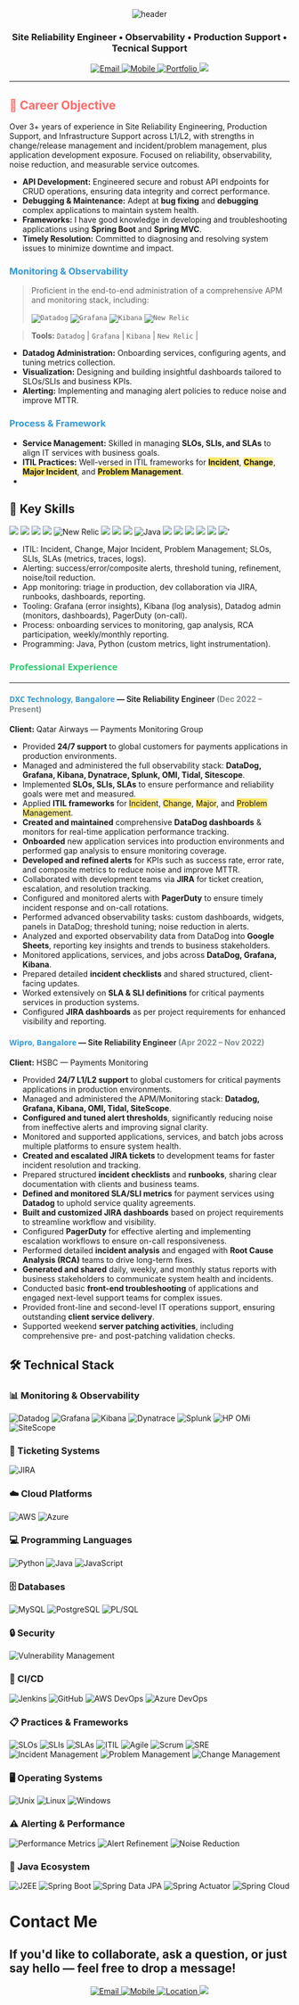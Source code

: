 
<div align="center">

  <!-- Gradient wave header -->
  <img src="https://capsule-render.vercel.app/api?type=waving&height=220&text=DINESH-CHALLA&fontAlign=50&fontAlignY=38&fontSize=56&color=gradient&customColorList=2,4,6,8,10&fontColor=ffffff" alt="header" />

  <!-- Role / Title -->
  <h3>Site Reliability Engineer • Observability • Production Support • Tecnical Support</h3>

  <!-- Contact Badges -->
  <a href="mailto:dineshchalla28@gmail.com">
    <img src="https://img.shields.io/badge/Email-dineshchalla28%40gmail.com-EC407A?style=for-the-badge&logo=gmail&logoColor=white" alt="Email"/>
  </a>
  <a href="tel:+917989270251">
    <img src="https://img.shields.io/badge/Mobile-%2B91%207989270251-00C853?style=for-the-badge&logo=google-voice&logoColor=white" alt="Mobile"/>
  </a>
  <a href="https://www.iamdinesh.xyz/">
    <img src="https://img.shields.io/badge/Portfolio-Visit-7C4DFF?style=for-the-badge&logo=vercel&logoColor=white" alt="Portfolio"/>
  </a>
  <!-- Optional: add LinkedIn/Portfolio when available -->
  <a href="https://www.linkedin.com/in/dinesh-challa-9a484223a/"><img src="https://img.shields.io/badge/LinkedIn-Connect-0A66C2?style=for-the-badge&logo=linkedin&logoColor=white"/></a> 

</div>

---

## <span style="color: #ff6b6b;">🎯 Career Objective</span>
Over 3+ years of experience in Site Reliability Engineering, Production Support, and Infrastructure Support across L1/L2, with strengths in change/release management and incident/problem management, plus application development exposure. Focused on reliability, observability, noise reduction, and measurable service outcomes.
-   **API Development:** Engineered secure and robust API endpoints for CRUD operations, ensuring data integrity and correct performance.
-   **Debugging & Maintenance:** Adept at **bug fixing** and **debugging** complex applications to maintain system health.
-   **Frameworks:** I have good knowledge in developing and troubleshooting applications using **Spring Boot** and **Spring MVC**.
-   **Timely Resolution:** Committed to diagnosing and resolving system issues to minimize downtime and impact.

### <span style="color: #3498db;">Monitoring & Observability</span>
> Proficient in the end-to-end administration of a comprehensive APM and monitoring stack, including:
>
> <code><img src="https://img.shields.io/badge/Datadog-632CA6?style=for-the-badge&logo=datadog&logoColor=white" alt="Datadog"></code>
> <code><img src="https://img.shields.io/badge/Grafana-F46800?style=for-the-badge&logo=grafana&logoColor=white" alt="Grafana"></code>
> <code><img src="https://img.shields.io/badge/Kibana-005571?style=for-the-badge&logo=Kibana&logoColor=white" alt="Kibana"></code>
> <code><img src="https://img.shields.io/badge/New%20Relic-1CE783?style=for-the-badge&logo=newrelic&logoColor=white" alt="New Relic"></code>

>
> **Tools:** `Datadog` | `Grafana` | `Kibana` |  `New Relic` |

*   **Datadog Administration:** Onboarding services, configuring agents, and tuning metrics collection.
*   **Visualization:** Designing and building insightful dashboards tailored to SLOs/SLIs and business KPIs.
*   **Alerting:** Implementing and managing alert policies to reduce noise and improve MTTR.

### <span style="color: #3498db;">Process & Framework</span>
*   **Service Management:** Skilled in managing **SLOs, SLIs, and SLAs** to align IT services with business goals.
*   **ITIL Practices:** Well-versed in ITIL frameworks for <span style="background-color: #fff2ac; background-image: linear-gradient(to right, #ffe359 0%, #fff2ac 100%);">**Incident**</span>, <span style="background-color: #fff2ac; background-image: linear-gradient(to right, #ffe359 0%, #fff2ac 100%);">**Change**</span>, <span style="background-color: #fff2ac; background-image: linear-gradient(to right, #ffe359 0%, #fff2ac 100%);">**Major Incident**</span>, and <span style="background-color: #fff2ac; background-image: linear-gradient(to right, #ffe359 0%, #fff2ac 100%);">**Problem Management**</span>.
*   



## 🔑 Key Skills
<p>
  <!-- Monitoring / Observability -->
  <img src="https://img.shields.io/badge/Datadog-632CA6?style=flat-square&logo=datadog&logoColor=white"/>
  <img src="https://img.shields.io/badge/Prometheus-E6522C?style=flat-square&logo=prometheus&logoColor=white"/>
  <img src="https://img.shields.io/badge/Grafana-F46800?style=flat-square&logo=grafana&logoColor=white"/>
  <img src="https://img.shields.io/badge/Kibana-005571?style=flat-square&logo=kibana&logoColor=white"/>
  <img src="https://img.shields.io/badge/New%20Relic-1CE783?style=flat-square&logo=newrelic&logoColor=white" alt="New Relic">
  <img src="https://img.shields.io/badge/Dynatrace-1496FF?style=flat-square&logo=dynatrace&logoColor=white"/>
  <img src="https://img.shields.io/badge/Splunk-000000?style=flat-square&logo=splunk&logoColor=white"/>
  <img src="https://img.shields.io/badge/PagerDuty-06AC38?style=flat-square&logo=pagerduty&logoColor=white"/>
  <img src="https://img.shields.io/badge/Java-007396?style=flat-square&logo=java&logoColor=white" alt="Java"/>
  <img src="https://img.shields.io/badge/Python-3776AB?style=flat-square&logo=python&logoColor=white"/>
  <img src="https://img.shields.io/badge/GitHub-181717?style=flat-square&logo=github&logoColor=white"/>
  <img src="https://img.shields.io/badge/AWS-232F3E?style=flat-square&logo=amazon-aws&logoColor=FF9900"/>
  <img src="https://img.shields.io/badge/PostgreSQL-4169E1?style=flat-square&logo=postgresql&logoColor=white"/>
  <img src="https://img.shields.io/badge/Linux-111827?style=flat-square&logo=linux&logoColor=FCC624"/>
  <img src="https://img.shields.io/badge/Kubernetes-326CE5?style=flat-square&logo=kubernetes&logoColor=white"/>'
  
  
</p>

- ITIL: Incident, Change, Major Incident, Problem Management; SLOs, SLIs, SLAs (metrics, traces, logs).  
- Alerting: success/error/composite alerts, threshold tuning, refinement, noise/toil reduction.  
- App monitoring: triage in production, dev collaboration via JIRA, runbooks, dashboards, reporting.  
- Tooling: Grafana (error insights), Kibana (log analysis), Datadog admin (monitors, dashboards), PagerDuty (on-call).  
- Process: onboarding services to monitoring, gap analysis, RCA participation, weekly/monthly reporting.  
- Programming: Java, Python (custom metrics, light instrumentation).  

### <span style="color: #2ecc71; font-family: 'Segoe UI', sans-serif; font-weight: 600;">Professional Experience</span>

---

#### <span style="color: #3498db; font-family: 'Segoe UI', sans-serif;">**DXC Technology, Bangalore**</span> — <span style="font-weight: 600;">Site Reliability Engineer</span> <span style="color: #7f8c8d;">(Dec 2022 – Present)</span>
**Client:** Qatar Airways — Payments Monitoring Group

*   Provided **24/7 support** to global customers for payments applications in production environments.
*   Managed and administered the full observability stack: **DataDog, Grafana, Kibana, Dynatrace, Splunk, OMI, Tidal, Sitescope**.
*   Implemented **SLOs, SLIs, SLAs** to ensure performance and reliability goals were met and measured.
*   Applied **ITIL frameworks** for <span style="background-color: #fff2ac; background-image: linear-gradient(to right, #ffe359 0%, #fff2ac 100%);">Incident</span>, <span style="background-color: #fff2ac; background-image: linear-gradient(to right, #ffe359 0%, #fff2ac 100%);">Change</span>, <span style="background-color: #fff2ac; background-image: linear-gradient(to right, #ffe359 0%, #fff2ac 100%);">Major</span>, and <span style="background-color: #fff2ac; background-image: linear-gradient(to right, #ffe359 0%, #fff2ac 100%);">Problem Management</span>.
*   **Created and maintained** comprehensive **DataDog dashboards** & monitors for real-time application performance tracking.
*   **Onboarded** new application services into production environments and performed gap analysis to ensure monitoring coverage.
*   **Developed and refined alerts** for KPIs such as success rate, error rate, and composite metrics to reduce noise and improve MTTR.
*   Collaborated with development teams via **JIRA** for ticket creation, escalation, and resolution tracking.
*   Configured and monitored alerts with **PagerDuty** to ensure timely incident response and on-call rotations.
*   Performed advanced observability tasks: custom dashboards, widgets, panels in DataDog; threshold tuning; noise reduction in alerts.
*   Analyzed and exported observability data from DataDog into **Google Sheets**, reporting key insights and trends to business stakeholders.
*   Monitored applications, services, and jobs across **DataDog, Grafana, Kibana**.
*   Prepared detailed **incident checklists** and shared structured, client-facing updates.
*   Worked extensively on **SLA & SLI definitions** for critical payments services in production systems.
*   Configured **JIRA dashboards** as per project requirements for enhanced visibility and reporting.

#### <span style="color: #3498db; font-family: 'Segoe UI', sans-serif;">**Wipro, Bangalore**</span> — <span style="font-weight: 600;">Site Reliability Engineer</span> <span style="color: #7f8c8d;">(Apr 2022 – Nov 2022)</span>
**Client:** HSBC — Payments Monitoring

*   Provided **24/7 L1/L2 support** to global customers for critical payments applications in production environments.
*   Managed and administered the APM/Monitoring stack: **Datadog, Grafana, Kibana, OMI, Tidal, SiteScope**.
*   **Configured and tuned alert thresholds**, significantly reducing noise from ineffective alerts and improving signal clarity.
*   Monitored and supported applications, services, and batch jobs across multiple platforms to ensure system health.
*   **Created and escalated JIRA tickets** to development teams for faster incident resolution and tracking.
*   Prepared structured **incident checklists** and **runbooks**, sharing clear documentation with clients and business teams.
*   **Defined and monitored SLA/SLI metrics** for payment services using **Datadog** to uphold service quality agreements.
*   **Built and customized JIRA dashboards** based on project requirements to streamline workflow and visibility.
*   Configured **PagerDuty** for effective alerting and implementing escalation workflows to ensure on-call responsiveness.
*   Performed detailed **incident analysis** and engaged with **Root Cause Analysis (RCA)** teams to drive long-term fixes.
*   **Generated and shared** daily, weekly, and monthly status reports with business stakeholders to communicate system health and incidents.
*   Conducted basic **front-end troubleshooting** of applications and engaged next-level support teams for complex issues.
*   Provided front-line and second-level IT operations support, ensuring outstanding **client service delivery**.
*   Supported weekend **server patching activities**, including comprehensive pre- and post-patching validation checks.

## 🛠️ Technical Stack

### 📊 Monitoring & Observability
![Datadog](https://img.shields.io/badge/Datadog-632CA6?style=flat&logo=datadog&logoColor=white)
![Grafana](https://img.shields.io/badge/Grafana-F46800?style=flat&logo=grafana&logoColor=white)
![Kibana](https://img.shields.io/badge/Kibana-005571?style=flat&logo=elasticstack&logoColor=white)
![Dynatrace](https://img.shields.io/badge/Dynatrace-1496FF?style=flat&logo=dynatrace&logoColor=white)
![Splunk](https://img.shields.io/badge/Splunk-000000?style=flat&logo=splunk&logoColor=white)
![HP OMi](https://img.shields.io/badge/HP_OMi-0096D6?style=flat&logo=hp&logoColor=white)
![SiteScope](https://img.shields.io/badge/SiteScope-0096D6?style=flat&logo=hp&logoColor=white)

### 🎫 Ticketing Systems
![JIRA](https://img.shields.io/badge/JIRA-0052CC?style=flat&logo=jira&logoColor=white)

### ☁️ Cloud Platforms
![AWS](https://img.shields.io/badge/AWS-FF9900?style=flat&logo=amazonaws&logoColor=white)
![Azure](https://img.shields.io/badge/Azure-0078D4?style=flat&logo=microsoftazure&logoColor=white)

### 💻 Programming Languages
![Python](https://img.shields.io/badge/Python-3776AB?style=flat&logo=python&logoColor=white)
![Java](https://img.shields.io/badge/Java-007396?style=flat&logo=java&logoColor=white)
![JavaScript](https://img.shields.io/badge/JavaScript-F7DF1E?style=flat&logo=javascript&logoColor=black)

### 🗄️ Databases
![MySQL](https://img.shields.io/badge/MySQL-4479A1?style=flat&logo=mysql&logoColor=white)
![PostgreSQL](https://img.shields.io/badge/PostgreSQL-336791?style=flat&logo=postgresql&logoColor=white)
![PL/SQL](https://img.shields.io/badge/PL%2FSQL-F80000?style=flat&logo=oracle&logoColor=white)

### 🔒 Security
![Vulnerability Management](https://img.shields.io/badge/Vulnerability_Management-4A154B?style=flat&logo=securityscorecard&logoColor=white)

### 🔄 CI/CD
![Jenkins](https://img.shields.io/badge/Jenkins-D24939?style=flat&logo=jenkins&logoColor=white)
![GitHub](https://img.shields.io/badge/GitHub-181717?style=flat&logo=github&logoColor=white)
![AWS DevOps](https://img.shields.io/badge/AWS_DevOps-FF9900?style=flat&logo=amazonaws&logoColor=white)
![Azure DevOps](https://img.shields.io/badge/Azure_DevOps-0078D7?style=flat&logo=azuredevops&logoColor=white)

### 📋 Practices & Frameworks
![SLOs](https://img.shields.io/badge/SLOs-4A154B?style=flat)
![SLIs](https://img.shields.io/badge/SLIs-4A154B?style=flat)
![SLAs](https://img.shields.io/badge/SLAs-4A154B?style=flat)
![ITIL](https://img.shields.io/badge/ITIL-0F7DC2?style=flat)
![Agile](https://img.shields.io/badge/Agile-0096D6?style=flat&logo=agile&logoColor=white)
![Scrum](https://img.shields.io/badge/Scrum-0096D6?style=flat)
![SRE](https://img.shields.io/badge/SRE-0F9D58?style=flat&logo=google&logoColor=white)
![Incident Management](https://img.shields.io/badge/Incident_Management-FF6B6B?style=flat)
![Problem Management](https://img.shields.io/badge/Problem_Management-4ECDC4?style=flat)
![Change Management](https://img.shields.io/badge/Change_Management-556270?style=flat)

### 🖥️ Operating Systems
![Unix](https://img.shields.io/badge/Unix-333333?style=flat)
![Linux](https://img.shields.io/badge/Linux_RHEL_8-FF0000?style=flat&logo=redhat&logoColor=white)
![Windows](https://img.shields.io/badge/Windows-0078D6?style=flat&logo=windows&logoColor=white)

### ⚠️ Alerting & Performance
![Performance Metrics](https://img.shields.io/badge/Performance_Metrics-FF9A00?style=flat)
![Alert Refinement](https://img.shields.io/badge/Alert_Refinement-4CAF50?style=flat)
![Noise Reduction](https://img.shields.io/badge/Noise_Reduction-9C27B0?style=flat)

### 🎯 Java Ecosystem
![J2EE](https://img.shields.io/badge/J2EE-007396?style=flat&logo=java&logoColor=white)
![Spring Boot](https://img.shields.io/badge/Spring_Boot-6DB33F?style=flat&logo=springboot&logoColor=white)
![Spring Data JPA](https://img.shields.io/badge/Spring_Data_JPA-6DB33F?style=flat&logo=spring&logoColor=white)
![Spring Actuator](https://img.shields.io/badge/Spring_Actuator-6DB33F?style=flat&logo=spring&logoColor=white)
![Spring Cloud](https://img.shields.io/badge/Spring_Cloud-6DB33F?style=flat&logo=spring&logoColor=white)


# Contact Me
## If you'd like to collaborate, ask a question, or just say hello — feel free to drop a message!

<div align="center">

  <a href="mailto:dineshchalla28@gmail.com">
    <img src="https://img.shields.io/badge/📧%20Email-dineshchalla28%40gmail.com-EC407A?style=for-the-badge&logo=gmail&logoColor=white" alt="Email"/>
  </a>

  <a href="tel:+917989270251">
    <img src="https://img.shields.io/badge/📱%20Mobile-%2B91%207989270251-00C853?style=for-the-badge&logo=google-voice&logoColor=white" alt="Mobile"/>
  </a>

  <a href="https://www.google.com/maps/place/Bangalore,+India" target="_blank">
    <img src="https://img.shields.io/badge/📍%20Location-Bangalore%2C%20India-FF5722?style=for-the-badge&logo=google-maps&logoColor=white" alt="Location"/>
  </a>

 <img src="https://capsule-render.vercel.app/api?type=waving&height=120&section=footer&color=gradient&customColorList=2,4,6,8,10"  />

</div>

